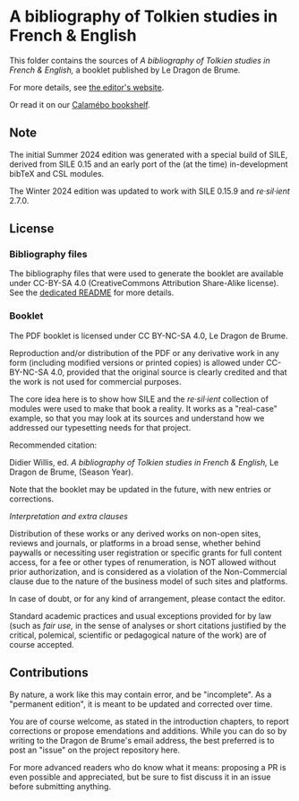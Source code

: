 # A bibliography of Tolkien studies in French & English

This folder contains the sources of _A bibliography of Tolkien studies in French & English,_ a booklet published by Le Dragon de Brume.

For more details, see [the editor's website](https://sites.google.com/site/dragonbrumeux/bibliography).

Or read it on our [Calamébo bookshelf](https://www.calameo.com/read/007349338b4c9c76f518f).

## Note

The initial Summer 2024 edition was generated with a special build of SILE, derived from SILE 0.15 and an early port of the (at the time) in-development bibTeX and CSL modules.

The Winter 2024 edition was updated to work with SILE 0.15.9 and _re·sil·ient_ 2.7.0.

## License

### Bibliography files

The bibliography files that were used to generate the booklet are available under CC-BY-SA 4.0 (CreativeCommons Attribution Share-Alike license). See the [dedicated README](../bibliographies/README.md) for more details.

### Booklet

The PDF booklet is licensed under CC BY-NC-SA 4.0, Le Dragon de Brume.

Reproduction and/or distribution of the PDF or any derivative work in any form (including modified versions or printed copies) is allowed under CC-BY-NC-SA 4.0, provided that the original source is clearly credited and that the work is not used for commercial purposes.

The core idea here is to show how SILE and the _re·sil·ient_ collection of modules were used to make that book a reality. It works as a "real-case" example, so that you may look at its sources and understand how we addressed our typesetting needs for that project.

Recommended citation:

Didier Willis, ed. _A bibliography of Tolkien studies in French & English,_ Le Dragon de Brume, (Season Year).

Note that the booklet may be updated in the future, with new entries or corrections.

_Interpretation and extra clauses_

Distribution of these works or any derived works on non-open sites, reviews and journals, or platforms in a broad sense, whether behind paywalls or necessiting user registration or specific grants for full content access, for a fee or other types of renumeration, is NOT allowed without prior authorization, and is considered as a violation of the Non-Commercial clause due to the nature of the business model of such sites and platforms.

In case of doubt, or for any kind of arrangement, please contact the editor.

Standard academic practices and usual exceptions provided for by law (such as _fair use,_ in the sense of analyses or short citations justified by the critical, polemical, scientific or pedagogical nature of the work) are of course accepted.

## Contributions

By nature, a work like this may contain error, and be "incomplete".
As a "permanent edition", it is meant to be updated and corrected over time.

You are of course welcome, as stated in the introduction chapters, to report corrections or propose emendations and additions.
While you can do so by writing to the Dragon de Brume's email address, the best preferred is to post an "issue" on the project repository here.

For more advanced readers who do know what it means: proposing a PR is even possible and appreciated, but be sure to fist discuss it in an issue before submitting anything.
